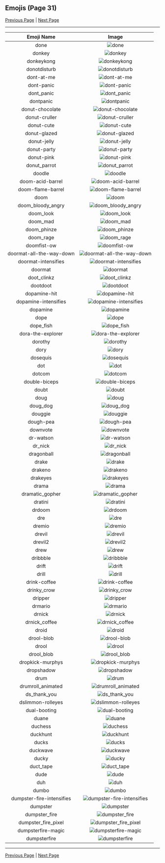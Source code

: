 
## Emojis (Page 31)

[Previous Page](/docs/hc/page-d-0030.md)
  | [Next Page](/docs/hc/page-d-0032.md)

<hr />

|Emoji Name|Image|
| :-: | :-: |
|done| ![done](/emojis/hc/done.jpg)|
|donkey| ![donkey](/emojis/hc/donkey.gif)|
|donkeykong| ![donkeykong](/emojis/hc/donkeykong.gif)|
|donotdisturb| ![donotdisturb](/emojis/hc/donotdisturb.png)|
|dont-at-me| ![dont-at-me](/emojis/hc/dont-at-me.png)|
|dont-panic| ![dont-panic](/emojis/hc/dont-panic.png)|
|dont_panic| ![dont_panic](/emojis/hc/dont_panic.png)|
|dontpanic| ![dontpanic](/emojis/hc/dontpanic.jpg)|
|donut-chocolate| ![donut-chocolate](/emojis/hc/donut-chocolate.png)|
|donut-cruller| ![donut-cruller](/emojis/hc/donut-cruller.png)|
|donut-cute| ![donut-cute](/emojis/hc/donut-cute.png)|
|donut-glazed| ![donut-glazed](/emojis/hc/donut-glazed.png)|
|donut-jelly| ![donut-jelly](/emojis/hc/donut-jelly.png)|
|donut-party| ![donut-party](/emojis/hc/donut-party.gif)|
|donut-pink| ![donut-pink](/emojis/hc/donut-pink.png)|
|donut_parrot| ![donut_parrot](/emojis/hc/donut_parrot.gif)|
|doodle| ![doodle](/emojis/hc/doodle.png)|
|doom-acid-barrel| ![doom-acid-barrel](/emojis/hc/doom-acid-barrel.gif)|
|doom-flame-barrel| ![doom-flame-barrel](/emojis/hc/doom-flame-barrel.gif)|
|doom| ![doom](/emojis/hc/doom.png)|
|doom_bloody_angry| ![doom_bloody_angry](/emojis/hc/doom_bloody_angry.png)|
|doom_look| ![doom_look](/emojis/hc/doom_look.gif)|
|doom_mad| ![doom_mad](/emojis/hc/doom_mad.gif)|
|doom_phinze| ![doom_phinze](/emojis/hc/doom_phinze.jpg)|
|doom_rage| ![doom_rage](/emojis/hc/doom_rage.gif)|
|doomfist-ow| ![doomfist-ow](/emojis/hc/doomfist-ow.png)|
|doormat-all-the-way-down| ![doormat-all-the-way-down](/emojis/hc/doormat-all-the-way-down.gif)|
|doormat-intensifies| ![doormat-intensifies](/emojis/hc/doormat-intensifies.gif)|
|doormat| ![doormat](/emojis/hc/doormat.png)|
|doot_clinkz| ![doot_clinkz](/emojis/hc/doot_clinkz.gif)|
|dootdoot| ![dootdoot](/emojis/hc/dootdoot.png)|
|dopamine-hit| ![dopamine-hit](/emojis/hc/dopamine-hit.gif)|
|dopamine-intensifies| ![dopamine-intensifies](/emojis/hc/dopamine-intensifies.gif)|
|dopamine| ![dopamine](/emojis/hc/dopamine.png)|
|dope| ![dope](/emojis/hc/dope.png)|
|dope_fish| ![dope_fish](/emojis/hc/dope_fish.gif)|
|dora-the-explorer| ![dora-the-explorer](/emojis/hc/dora-the-explorer.png)|
|dorothy| ![dorothy](/emojis/hc/dorothy.jpg)|
|dory| ![dory](/emojis/hc/dory.png)|
|dosequis| ![dosequis](/emojis/hc/dosequis.png)|
|dot| ![dot](/emojis/hc/dot.png)|
|dotcom| ![dotcom](/emojis/hc/dotcom.png)|
|double-biceps| ![double-biceps](/emojis/hc/double-biceps.png)|
|doubt| ![doubt](/emojis/hc/doubt.png)|
|doug| ![doug](/emojis/hc/doug.png)|
|doug_dog| ![doug_dog](/emojis/hc/doug_dog.gif)|
|douggie| ![douggie](/emojis/hc/douggie.png)|
|dough-pea| ![dough-pea](/emojis/hc/dough-pea.png)|
|downvote| ![downvote](/emojis/hc/downvote.png)|
|dr-watson| ![dr-watson](/emojis/hc/dr-watson.png)|
|dr_nick| ![dr_nick](/emojis/hc/dr_nick.jpg)|
|dragonball| ![dragonball](/emojis/hc/dragonball.jpg)|
|drake| ![drake](/emojis/hc/drake.png)|
|drakeno| ![drakeno](/emojis/hc/drakeno.png)|
|drakeyes| ![drakeyes](/emojis/hc/drakeyes.png)|
|drama| ![drama](/emojis/hc/drama.png)|
|dramatic_gopher| ![dramatic_gopher](/emojis/hc/dramatic_gopher.gif)|
|dratini| ![dratini](/emojis/hc/dratini.png)|
|drdoom| ![drdoom](/emojis/hc/drdoom.png)|
|dre| ![dre](/emojis/hc/dre.jpg)|
|dremio| ![dremio](/emojis/hc/dremio.jpg)|
|drevil| ![drevil](/emojis/hc/drevil.png)|
|drevil2| ![drevil2](/emojis/hc/drevil2.jpg)|
|drew| ![drew](/emojis/hc/drew.jpg)|
|dribbble| ![dribbble](/emojis/hc/dribbble.gif)|
|drift| ![drift](/emojis/hc/drift.png)|
|drill| ![drill](/emojis/hc/drill.png)|
|drink-coffee| ![drink-coffee](/emojis/hc/drink-coffee.gif)|
|drinky_crow| ![drinky_crow](/emojis/hc/drinky_crow.png)|
|dripper| ![dripper](/emojis/hc/dripper.jpg)|
|drmario| ![drmario](/emojis/hc/drmario.png)|
|drnick| ![drnick](/emojis/hc/drnick.png)|
|drnick_coffee| ![drnick_coffee](/emojis/hc/drnick_coffee.png)|
|droid| ![droid](/emojis/hc/droid.png)|
|drool-blob| ![drool-blob](/emojis/hc/drool-blob.gif)|
|drool| ![drool](/emojis/hc/drool.png)|
|drool_blob| ![drool_blob](/emojis/hc/drool_blob.png)|
|dropkick-murphys| ![dropkick-murphys](/emojis/hc/dropkick-murphys.jpg)|
|dropshadow| ![dropshadow](/emojis/hc/dropshadow.png)|
|drum| ![drum](/emojis/hc/drum.png)|
|drumroll_animated| ![drumroll_animated](/emojis/hc/drumroll_animated.gif)|
|ds_thank_you| ![ds_thank_you](/emojis/hc/ds_thank_you.png)|
|dslimmon-rolleyes| ![dslimmon-rolleyes](/emojis/hc/dslimmon-rolleyes.gif)|
|dual-booting| ![dual-booting](/emojis/hc/dual-booting.png)|
|duane| ![duane](/emojis/hc/duane.gif)|
|duchess| ![duchess](/emojis/hc/duchess.jpg)|
|duckhunt| ![duckhunt](/emojis/hc/duckhunt.gif)|
|ducks| ![ducks](/emojis/hc/ducks.png)|
|duckwave| ![duckwave](/emojis/hc/duckwave.gif)|
|ducky| ![ducky](/emojis/hc/ducky.png)|
|duct_tape| ![duct_tape](/emojis/hc/duct_tape.png)|
|dude| ![dude](/emojis/hc/dude.png)|
|duh| ![duh](/emojis/hc/duh.jpg)|
|dumbo| ![dumbo](/emojis/hc/dumbo.png)|
|dumpster-fire-intensifies| ![dumpster-fire-intensifies](/emojis/hc/dumpster-fire-intensifies.gif)|
|dumpster| ![dumpster](/emojis/hc/dumpster.png)|
|dumpster_fire| ![dumpster_fire](/emojis/hc/dumpster_fire.png)|
|dumpster_fire_pixel| ![dumpster_fire_pixel](/emojis/hc/dumpster_fire_pixel.gif)|
|dumpsterfire-magic| ![dumpsterfire-magic](/emojis/hc/dumpsterfire-magic.gif)|
|dumpsterfire| ![dumpsterfire](/emojis/hc/dumpsterfire.gif)|

<hr/>

[Previous Page](/docs/hc/page-d-0030.md)
  | [Next Page](/docs/hc/page-d-0032.md)